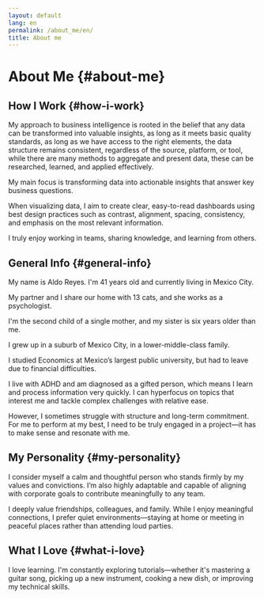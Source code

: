 ```yaml
---
layout: default
lang: en
permalink: /about_me/en/
title: About me
---
```

# About Me {#about-me}

## How I Work {#how-i-work}

My approach to business intelligence is rooted in the belief that any data can be transformed into valuable insights, as long as it meets basic quality standards, as long as we have access to the right elements, the data structure remains consistent, regardless of the source, platform, or tool, while there are many methods to aggregate and present data, these can be researched, learned, and applied effectively.

My main focus is transforming data into actionable insights that answer key business questions.

When visualizing data, I aim to create clear, easy-to-read dashboards using best design practices such as contrast, alignment, spacing, consistency, and emphasis on the most relevant information.

I truly enjoy working in teams, sharing knowledge, and learning from others.

## General Info {#general-info}

My name is Aldo Reyes. I'm 41 years old and currently living in Mexico City.

My partner and I share our home with 13 cats, and she works as a psychologist.

I'm the second child of a single mother, and my sister is six years older than me.

I grew up in a suburb of Mexico City, in a lower-middle-class family.

I studied Economics at Mexico’s largest public university, but had to leave due to financial difficulties.

I live with ADHD and am diagnosed as a gifted person, which means I learn and process information very quickly.
I can hyperfocus on topics that interest me and tackle complex challenges with relative ease.

However, I sometimes struggle with structure and long-term commitment. For me to perform at my best, I need to be truly engaged in a project—it has to make sense and resonate with me.

## My Personality {#my-personality}

I consider myself a calm and thoughtful person who stands firmly by my values and convictions.
I’m also highly adaptable and capable of aligning with corporate goals to contribute meaningfully to any team.

I deeply value friendships, colleagues, and family. While I enjoy meaningful connections, I prefer quiet environments—staying at home or meeting in peaceful places rather than attending loud parties.

## What I Love {#what-i-love}
I love learning. I'm constantly exploring tutorials—whether it's mastering a guitar song, picking up a new instrument, cooking a new dish, or improving my technical skills.